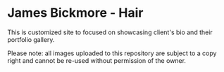 # James Bickmore - Hair #

This is customized site to focused on showcasing client's bio and their portfolio gallery. 

Please note: all images uploaded to this repository are subject to a copy right and cannot be re-used without permission of the owner.
